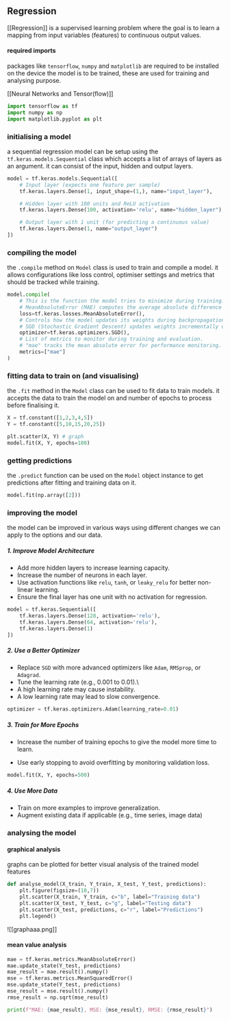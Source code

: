 
## Regression

[[Regression]] is a supervised learning problem where the goal is to learn a mapping from input variables (features) to continuous output values.

#### required imports

packages like `tensorflow`, `numpy` and `matplotlib` are required to be installed on the device the model is to be trained, these are used for training and analysing purpose.

[[Neural Networks and Tensor(flow)]]

```python
import tensorflow as tf
import numpy as np
import matplotlib.pyplot as plt
```

### initialising a model

a sequential regression model can be setup using the `tf.keras.models.Sequential` class which accepts a list of arrays of layers as an argument. it can consist of the input, hidden and output layers.

```python
model = tf.keras.models.Sequential([
    # Input layer (expects one feature per sample)
    tf.keras.layers.Dense(1, input_shape=(1,), name="input_layer"),

    # Hidden layer with 100 units and ReLU activation
    tf.keras.layers.Dense(100, activation='relu', name="hidden_layer"),

    # Output layer with 1 unit (for predicting a continuous value)
    tf.keras.layers.Dense(1, name="output_layer")
])
```

### compiling the model

the `.compile` method on `Model` class is used to train and compile a model. it allows configurations like loss control, optimiser settings and metrics that should be tracked while training.

```python
model.compile(
    # This is the function the model tries to minimize during training.
    # MeanAbsoluteError (MAE) computes the average absolute difference between predicted and actual values.
    loss=tf.keras.losses.MeanAbsoluteError(),
    # Controls how the model updates its weights during backpropagation.
    # SGD (Stochastic Gradient Descent) updates weights incrementally using each batch.
    optimizer=tf.keras.optimizers.SGD(),
    # List of metrics to monitor during training and evaluation.
    # "mae" tracks the mean absolute error for performance monitoring.
    metrics=["mae"]
)
```

### fitting data to train on (and visualising)

the `.fit` method in the `Model` class can be used to fit data to train models. it accepts the data to train the model on and number of epochs to process before finalising it.

```python
X = tf.constant([1,2,3,4,5])
Y = tf.constant([5,10,15,20,25])

plt.scatter(X, Y) # graph
model.fit(X, Y, epochs=100)
```

### getting predictions

the `.predict` function can be used on the `Model` object instance to get predictions after fitting and training data on it. 

```python
model.fit(np.array([2]))
```

### improving the model

the model can be improved in various ways using different changes we can apply to the options and our data.
##### 1. Improve Model Architecture
- Add more hidden layers to increase learning capacity.
- Increase the number of neurons in each layer.
- Use activation functions like `relu`, `tanh`, or `leaky_relu` for better non-linear learning.
- Ensure the final layer has one unit with no activation for regression.
```python
model = tf.keras.Sequential([
    tf.keras.layers.Dense(128, activation='relu'),
    tf.keras.layers.Dense(64, activation='relu'),
    tf.keras.layers.Dense(1)
])
```
##### 2. Use a Better Optimizer
- Replace `SGD` with more advanced optimizers like `Adam`, `RMSprop`, or `Adagrad`.
- Tune the learning rate (e.g., 0.001 to 0.01).\
- A high learning rate may cause instability.
- A low learning rate may lead to slow convergence.
```python
optimizer = tf.keras.optimizers.Adam(learning_rate=0.01)
```
##### 3. Train for More Epochs
* Increase the number of training epochs to give the model more time to learn.
- Use early stopping to avoid overfitting by monitoring validation loss.
```python
model.fit(X, Y, epochs=500)
```
##### 4. Use More Data
- Train on more examples to improve generalization.
- Augment existing data if applicable (e.g., time series, image data)

### analysing the model

#### graphical analysis

graphs can be plotted for better visual analysis of the trained model features

```python
def analyse_model(X_train, Y_train, X_test, Y_test, predictions):
    plt.figure(figsize=(10,7))
    plt.scatter(X_train, Y_train, c="b", label="Training data")
    plt.scatter(X_test, Y_test, c="g", label="Testing data")
    plt.scatter(X_test, predictions, c="r", label="Predictions")
    plt.legend()
```

![[graphaaa.png]]

#### mean value analysis

```python
mae = tf.keras.metrics.MeanAbsoluteError()
mae.update_state(Y_test, predictions)
mae_result = mae.result().numpy()
mse = tf.keras.metrics.MeanSquaredError()
mse.update_state(Y_test, predictions)
mse_result = mse.result().numpy()
rmse_result = np.sqrt(mse_result)

print(f"MAE: {mae_result}, MSE: {mse_result}, RMSE: {rmse_result}")
```
